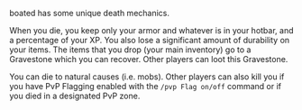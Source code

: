boated has some unique death mechanics.

When you die, you keep only your armor and whatever is in your hotbar, and a percentage of your XP. You also lose a significant amount of durability on your items. The items that you drop (your main inventory) go to a Gravestone which you can recover. Other players can loot this Gravestone. 

You can die to natural causes (i.e. mobs). Other players can also kill you if you have PvP Flagging enabled with the `/pvp Flag on/off` command or if you died in a designated PvP zone.